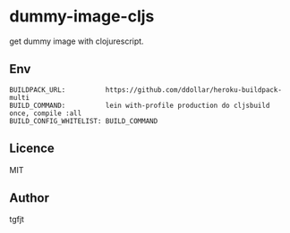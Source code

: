 # dummy-image-cljs

get dummy image with clojurescript.

## Env

```
BUILDPACK_URL:          https://github.com/ddollar/heroku-buildpack-multi
BUILD_COMMAND:          lein with-profile production do cljsbuild once, compile :all
BUILD_CONFIG_WHITELIST: BUILD_COMMAND
```

## Licence
MIT

## Author
tgfjt
